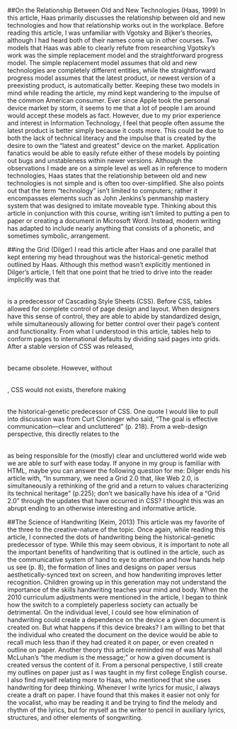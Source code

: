 ##On the Relationship Between Old and New Technologies (Haas, 1999)
In this article, Haas primarily discusses the relationship between old and new technologies and how that relationship works out in the workplace. Before reading this article, I was unfamiliar with Vgotsky and Bijker’s theories, although I had heard both of their names come up in other courses. Two models that Haas was able to clearly refute from researching Vgotsky’s work was the simple replacement model and the straightforward progress model. The simple replacement model assumes that old and new technologies are completely different entities, while the straightforward progress model assumes that the latest product, or newest version of a preexisting product, is automatically better. Keeping these two models in mind while reading the article, my mind kept wandering to the impulse of the common American consumer. Ever since Apple took the personal device market by storm, it seems to me that a lot of people I am around would accept these models as fact. However, due to my prior experience and interest in Information Technology, I feel that people often assume the latest product is better simply because it costs more. This could be due to both the lack of technical literacy and the impulse that is created by the desire to own the “latest and greatest” device on the market. Application fanatics would be able to easily refute either of these models by pointing out bugs and unstableness within newer versions. Although the observations I made are on a simple level as well as in reference to modern technologies, Haas states that the relationship between old and new technologies is not simple and is often too over-simplified. She also points out that the term “technology” isn’t limited to computers; rather it encompasses elements such as John Jenkins’s penmanship mastery system that was designed to imitate moveable type. Thinking about this article in conjunction with this course, writing isn’t limited to putting a pen to paper or creating a document in Microsoft Word. Instead, modern writing has adapted to include nearly anything that consists of a phonetic, and sometimes symbolic, arrangement.

##<Table>ing the Grid (Dilger)
I read this article after Haas and one parallel that kept entering my head throughout was the historical-genetic method outlined by Haas. Although this method wasn’t explicitly mentioned in Dilger’s article, I felt that one point that he tried to drive into the reader implicitly was that <table> is a predecessor of Cascading Style Sheets (CSS). Before CSS, tables allowed for complete control of page design and layout. When designers have this sense of control, they are able to abide by standardized design, while simultaneously allowing for better control over their page’s content and functionality. From what I understood in this article, tables help to conform pages to international defaults by dividing said pages into grids. After a stable version of CSS was released, <table> became obsolete. However, without <table>, CSS would not exists, therefore making <table> the historical-genetic predecessor of CSS. One quote I would like to pull into discussion was from Curt Cloninger who said, “The goal is effective communication—clear and uncluttered” (p. 218).  From a web-design perspective, this directly relates to the <table> as being responsible for the (mostly) clear and uncluttered world wide web we are able to surf with ease today. If anyone in my group is familiar with HTML, maybe you can answer the following question for me: Dilger ends his article with, “In summary, we need a Grid 2.0 that, like Web 2.0, is simultaneously a rethinking of the grid and a return to values characterizing its technical heritage” (p.225); don’t we basically have his idea of a “Grid 2.0” through the updates that have occurred in CSS? I thought this was an abrupt ending to an otherwise interesting and informative article.

##The Science of Handwriting (Keim, 2013)
This article was my favorite of the three to the creative-nature of the topic. Once again, while reading this article, I connected the dots of handwriting being the historical-genetic predecessor of type. While this may seem obvious, it is important to note all the important benefits of handwriting that is outlined in the article, such as the communicative system of hand to eye to attention and how hands help us see (p. 8), the formation of lines and designs on paper versus aesthetically-synced text on screen, and how handwriting improves letter recognition. Children growing up in this generation may not understand the importance of the skills handwriting teaches your mind and body. When the 2010 curriculum adjustments were mentioned in the article, I began to think how the switch to a completely paperless society can actually be detrimental. On the individual level, I could see how elimination of handwriting could create a dependence on the device a given document is created on. But what happens if this device breaks? I am willing to bet that the individual who created the document on the device would be able to recall much less than if they had created it on paper, or even created n outline on paper. Another theory this article reminded me of was Marshall McLuhan’s “the medium is the message;” or how a given document is created versus the content of it. From a personal perspective, I still create my outlines on paper just as I was taught in my first college English course. I also find myself relating more to Haas, who mentioned that she uses handwriting for deep thinking. Whenever I write lyrics for music, I always create a draft on paper. I have found that this makes it easier not only for the vocalist, who may be reading it and be trying to find the melody and rhythm of the lyrics, but for myself as the writer to pencil in auxiliary lyrics, structures, and other elements of songwriting.
